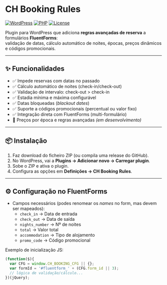 # CH Booking Rules

[![WordPress](https://img.shields.io/badge/WordPress-6.x-blue)](https://wordpress.org)
[![PHP](https://img.shields.io/badge/PHP-8.1%20--%208.3-brightgreen)](https://www.php.net/)
[![License](https://img.shields.io/badge/license-GPL--2.0-orange)](LICENSE)

Plugin para WordPress que adiciona **regras avançadas de reserva** a formulários **FluentForms**:  
validação de datas, cálculo automático de noites, épocas, preços dinâmicos e códigos promocionais.

---

## ✨ Funcionalidades
- ✅ Impede reservas com datas no passado  
- ✅ Cálculo automático de noites (check-in/check-out)  
- ✅ Validação de intervalo: check-out > check-in  
- ✅ Estadia mínima e máxima configurável  
- ✅ Datas bloqueadas (*blackout dates*)  
- ✅ Suporte a códigos promocionais (percentual ou valor fixo)  
- ✅ Integração direta com FluentForms (multi-formulário)  
- 🚧 Preços por época e regras avançadas *(em desenvolvimento)*  

---

## 📦 Instalação

1. Faz download do ficheiro ZIP (ou compila uma release do GitHub).  
2. No WordPress, vai a **Plugins → Adicionar novo → Carregar plugin**.  
3. Sobe o ZIP e ativa o plugin.  
4. Configura as opções em **Definições → CH Booking Rules**.  

---

## ⚙️ Configuração no FluentForms

- Campos necessários (podes renomear os *names* no form, mas devem ser mapeados):  
  - `check_in` → Data de entrada  
  - `check_out` → Data de saída  
  - `nights_number` → Nº de noites  
  - `total` → Valor total  
  - `accommodation` → Tipo de alojamento  
  - `promo_code` → Código promocional  

Exemplo de inicialização JS:
```javascript
(function($){
  var CFG = window.CH_BOOKING_CFG || {};
  var formId = '#fluentform_' + (CFG.form_id || 3);
  // lógica de validação/cálculo...
})(jQuery);
